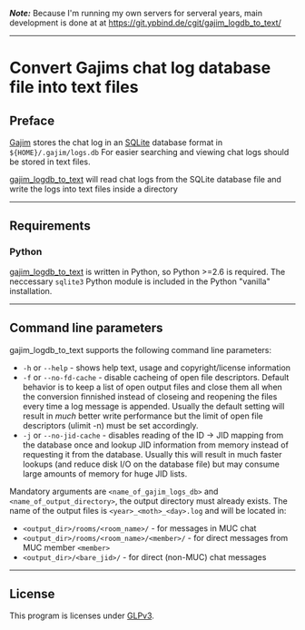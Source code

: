 **_Note:_** Because I'm running my own servers for serveral years, main development is done at at https://git.ypbind.de/cgit/gajim_logdb_to_text/

----

Convert Gajims chat log database file into text files
==================================================================

## Preface
[Gajim](https://gajim.org/) stores the chat log in an [SQLite](https://sqlite.org) database format in `${HOME}/.gajim/logs.db`
For easier searching and viewing chat logs should be stored in text files.

[gajim\_logdb\_to\_text](https://git.ypbind.de/cgit/gajim_logdb_to_text/) will read chat logs from the SQLite database file and write the logs
into text files inside a directory

---

## Requirements
### Python
[gajim\_logdb\_to\_text](https://git.ypbind.de/cgit/gajim_logdb_to_text/) is written in Python, so Python >=2.6 is required.
The neccessary `sqlite3` Python module is included in the Python "vanilla" installation.

---

## Command line parameters
gajim\_logdb\_to\_text supports the following command line parameters:

  * `-h` or `--help` - shows help text, usage and copyright/license information
  * `-f` or `--no-fd-cache` - disable cacheing of open file descriptors. Default behavior is to keep a list of open output files and close them all when the conversion finnished instead of closeing and reopening the files every time a log message is appended. Usually the default setting will result in _much_ better write performance but the limit of open file descriptors (ulimit -n) must be set accordingly.
  * `-j` or `--no-jid-cache` - disables reading of the ID -> JID mapping from the database once and lookup JID information from memory instead of requesting it from the database. Usually this will result in much faster lookups (and reduce disk I/O on the database file) but may consume large amounts of memory for huge JID lists.

Mandatory arguments are `<name_of_gajim_logs_db>` and `<name_of_output_directory>`, the output directory must already exists.
The name of the output files is `<year>_<moth>_<day>.log` and will be located in:

  * `<output_dir>/rooms/<room_name>/` - for messages in MUC chat
  * `<output_dir>/rooms/<room_name>/<member>/` - for direct messages from MUC member `<member>`
  * `<output_dir>/<bare_jid>/` - for direct (non-MUC) chat messages

---

## License
This program is licenses under [GLPv3](http://www.gnu.org/copyleft/gpl.html).


